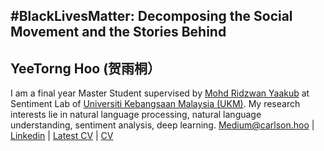 ## #BlackLivesMatter: Decomposing the Social Movement and the Stories Behind





## YeeTorng Hoo (贺雨桐）
I am a final year Master Student supervised by [Mohd Ridzwan Yaakub](http://www.ftsm.ukm.my/cait/Researchers_Ridzwan.html) at Sentiment Lab of [Universiti Kebangsaan Malaysia (UKM)](https://www.ukm.my/portal/). My research interests lie in natural language processing, natural language understanding, sentiment analysis, deep learning. 
[Medium@carlson.hoo](https://medium.com/@carlson.hoo) | [Linkedin](https://www.linkedin.com/in/carlsonhoo) | [Latest CV](/docs/YEETORNG-HOO-CV.1.1.pdf) | [CV](https://github.com/yeetornghoo/yeetornghoo.github.io/blob/main/docs/YEETORNG-HOO-CV.1.1.pdf)
